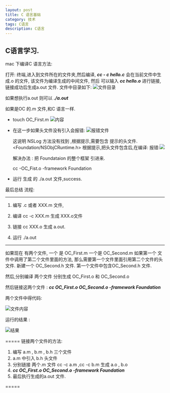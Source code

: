 ```yaml
---
layout: post
title: C 语言基础
category: 技术
tags: C语言
description: C语言
---
```


## C语言学习.

mac 下编译C 语言方法:

打开: 终端,进入到文件所在的文件夹,然后编译, ***cc - c hello.c*** 会在当前文件中生成.o 的文件,
该文件为编译生成的中间文件,
然后 可以输入 ***cc hello.o***  进行链接, 链接成功后生成a.out  文件.
文件中目录如下:
![文件目录](http://ww4.sinaimg.cn/large/7f5ba233gw1exnkwppevkj20bo07uglt.jpg)


如果想执行a.out  则可以  ***./a.out***


如果是OC 的.m 文件,和C 语言一样.

* touch OC_First.m
  ![内容](http://ww2.sinaimg.cn/large/7f5ba233gw1exnl8vlbfqj20gw094gme.jpg)

* 在这一步如果头文件没有引入会报错:
	![报错文件](http://ww3.sinaimg.cn/large/7f5ba233gw1exnlabua2qj210m066ad9.jpg)

	这说明 NSLog 方法没有找到 ,根据提示,需要包含 提示的头文件.    	<Foundation/NSObjCRuntime.h>
	根据提示,把头文件包含后,在编译:
	报错:![](http://ww2.sinaimg.cn/large/7f5ba233gw1exnlf2n4uvj20zw066gp0.jpg)

	解决办法 :  把  Foundataion 的整个框架  引进来.
	
	cc -OC_Fist.o -framework Foundation

* 运行  生成  的  ./a.out 文件,success.





最后总结 流程:
*******
1. 编写 .c  或者  XXX.m  文件,

2. 编译  cc -c XXX.m  生成 XXX.o文件 
3. 链接 cc XXX.o  生成 a.out.
4. 运行 ./a.out
*******


如果现在 有两个文件, 一个 是 OC_First.m  一个是 OC_Second.m 如果第一个 文件中调用了第二个文件里面的方法,
那么需要第一个文件里面引用第二个文件的头文件.
新建一个 OC_Second.h 文件.
第一个文件中包含OC_Second.h 文件.

然后,分别编译 两个文件  分别生成  OC_First.o  和  OC_Second.o  

然后链接这两个文件   : ***cc OC_First.o OC_Second.o -framework Foundation***

两个文件中得代码:

![文件内容](http://ww4.sinaimg.cn/large/7f5ba233gw1exnm6vo3qpj212c0d0q6m.jpg)

运行的结果 :

![结果](http://ww3.sinaimg.cn/large/7f5ba233gw1exnm7zddbej20qo01y0u2.jpg)


=====
链接两个文件的方法:

1. 编写  a.m , b.m , b.h 三个文件
2. a.m  中引入  b.h 头文件
3. 分别链接 两个.m 文件 cc -c a.m ,cc -c b.m 生成  a.o , b.o
4. 
	***cc OC_First.o OC_Second.o -framework Foundation***
5. 最后执行生成的a.out 文件.

=====
